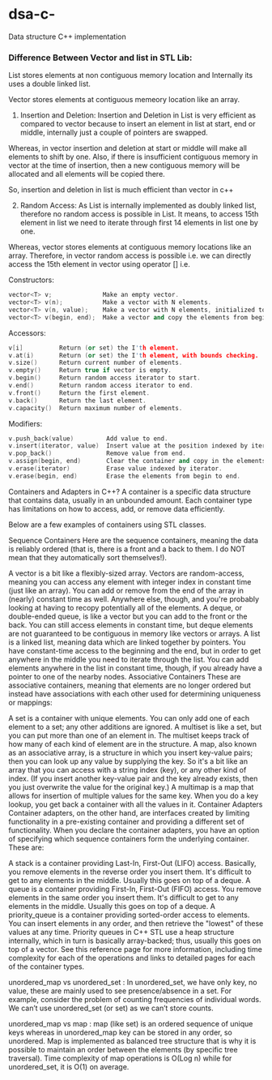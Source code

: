 # dsa-c-
Data structure C++ implementation

### Difference Between Vector and list in STL Lib:
List stores elements at non contiguous memory location and Internally its uses a double linked list.

Vector stores elements at contiguous memeory location like an array.

1. Insertion and Deletion:
Insertion and Deletion in List is very efficient as compared to vector because to insert an element in list at start, end or middle, internally just a couple of pointers are swapped.

Whereas, in vector insertion and deletion at start or middle will make all elements to shift by one. Also, if there is insufficient contiguous memory in vector at the time of insertion, then a new contiguous memory will be allocated and all elements will be copied there.

So, insertion and deletion in list is much efficient than vector in c++

2. Random Access:
As List is internally implemented as doubly linked list, therefore no random access is possible in List. It means, to access 15th element in list we need to iterate through first 14 elements in list one by one.

Whereas, vector stores elements at contiguous memory locations like an array. Therefore, in vector random access is possible i.e. we can directly access the 15th element in vector using operator [] i.e.

Constructors:
```c++
vector<T> v;              Make an empty vector.                                     O(1)
vector<T> v(n);           Make a vector with N elements.                            O(n)
vector<T> v(n, value);    Make a vector with N elements, initialized to value.      O(n)
vector<T> v(begin, end);  Make a vector and copy the elements from begin to end.    O(n)
```

Accessors:
```c++
v[i]          Return (or set) the I'th element.                        O(1)
v.at(i)       Return (or set) the I'th element, with bounds checking.  O(1)
v.size()      Return current number of elements.                       O(1)
v.empty()     Return true if vector is empty.                          O(1)
v.begin()     Return random access iterator to start.                  O(1)
v.end()       Return random access iterator to end.                    O(1)
v.front()     Return the first element.                                O(1)
v.back()      Return the last element.                                 O(1)
v.capacity()  Return maximum number of elements.                       O(1)
```

Modifiers:
```c++
v.push_back(value)         Add value to end.                                                O(1) (amortized)
v.insert(iterator, value)  Insert value at the position indexed by iterator.                O(n)
v.pop_back()               Remove value from end.                                           O(1)
v.assign(begin, end)       Clear the container and copy in the elements from begin to end.  O(n)
v.erase(iterator)          Erase value indexed by iterator.                                 O(n)
v.erase(begin, end)        Erase the elements from begin to end.
```

Containers and Adapters in C++?
A container is a specific data structure that contains data, usually in an unbounded amount. Each container type has limitations on how to access, add, or remove data efficiently.

Below are a few examples of containers using STL classes.

Sequence Containers
Here are the sequence containers, meaning the data is reliably ordered (that is, there is a front and a back to them. I do NOT mean that they automatically sort themselves!).

A vector is a bit like a flexibly-sized array. Vectors are random-access, meaning you can access any element with integer index in constant time (just like an array). You can add or remove from the end of the array in (nearly) constant time as well. Anywhere else, though, and you're probably looking at having to recopy potentially all of the elements.
A deque, or double-ended queue, is like a vector but you can add to the front or the back. You can still access elements in constant time, but deque elements are not guaranteed to be contiguous in memory like vectors or arrays.
A list is a linked list, meaning data which are linked together by pointers. You have constant-time access to the beginning and the end, but in order to get anywhere in the middle you need to iterate through the list. You can add elements anywhere in the list in constant time, though, if you already have a pointer to one of the nearby nodes.
Associative Containers
These are associative containers, meaning that elements are no longer ordered but instead have associations with each other used for determining uniqueness or mappings:

A set is a container with unique elements. You can only add one of each element to a set; any other additions are ignored.
A multiset is like a set, but you can put more than one of an element in. The multiset keeps track of how many of each kind of element are in the structure.
A map, also known as an associative array, is a structure in which you insert key-value pairs; then you can look up any value by supplying the key. So it's a bit like an array that you can access with a string index (key), or any other kind of index. (If you insert another key-value pair and the key already exists, then you just overwrite the value for the original key.)
A multimap is a map that allows for insertion of multiple values for the same key. When you do a key lookup, you get back a container with all the values in it.
Container Adapters
Container adapters, on the other hand, are interfaces created by limiting functionality in a pre-existing container and providing a different set of functionality. When you declare the container adapters, you have an option of specifying which sequence containers form the underlying container. These are:

A stack is a container providing Last-In, First-Out (LIFO) access. Basically, you remove elements in the reverse order you insert them. It's difficult to get to any elements in the middle. Usually this goes on top of a deque.
A queue is a container providing First-In, First-Out (FIFO) access. You remove elements in the same order you insert them. It's difficult to get to any elements in the middle. Usually this goes on top of a deque.
A priority_queue is a container providing sorted-order access to elements. You can insert elements in any order, and then retrieve the "lowest" of these values at any time. Priority queues in C++ STL use a heap structure internally, which in turn is basically array-backed; thus, usually this goes on top of a vector.
See this reference page for more information, including time complexity for each of the operations and links to detailed pages for each of the container types.

unordered_map vs unordered_set :
In unordered_set, we have only key, no value, these are mainly used to see presence/absence in a set. For example, consider the problem of counting frequencies of individual words. We can’t use unordered_set (or set) as we can’t store counts.

unordered_map vs map :
map (like set) is an ordered sequence of unique keys whereas in unordered_map key can be stored in any order, so unordered.
Map is implemented as balanced tree structure that is why it is possible to maintain an order between the elements (by specific tree traversal). Time complexity of map operations is O(Log n) while for unordered_set, it is O(1) on average.
